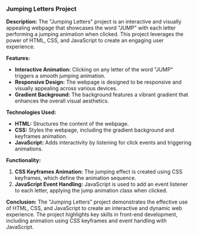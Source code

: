 ### Jumping Letters Project

**Description:**
The "Jumping Letters" project is an interactive and visually appealing webpage that showcases the word "JUMP" with each letter performing a jumping animation when clicked. This project leverages the power of HTML, CSS, and JavaScript to create an engaging user experience.

**Features:**
- **Interactive Animation:** Clicking on any letter of the word "JUMP" triggers a smooth jumping animation.
- **Responsive Design:** The webpage is designed to be responsive and visually appealing across various devices.
- **Gradient Background:** The background features a vibrant gradient that enhances the overall visual aesthetics.

**Technologies Used:**
- **HTML:** Structures the content of the webpage.
- **CSS:** Styles the webpage, including the gradient background and keyframes animation.
- **JavaScript:** Adds interactivity by listening for click events and triggering animations.

**Functionality:**
1. **CSS Keyframes Animation:** The jumping effect is created using CSS keyframes, which define the animation sequence.
2. **JavaScript Event Handling:** JavaScript is used to add an event listener to each letter, applying the jump animation class when clicked.

**Conclusion:**
The "Jumping Letters" project demonstrates the effective use of HTML, CSS, and JavaScript to create an interactive and dynamic web experience. The project highlights key skills in front-end development, including animation using CSS keyframes and event handling with JavaScript.
